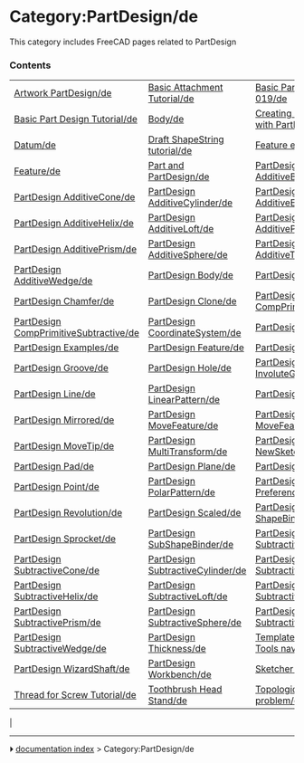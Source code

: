 # Category:PartDesign/de
This category includes FreeCAD pages related to PartDesign

### Contents

|     |     |     |
| --- | --- | --- |
| [Artwork PartDesign/de](Artwork_PartDesign/de.md) | [Basic Attachment Tutorial/de](Basic_Attachment_Tutorial/de.md) | [Basic Part Design Tutorial 019/de](Basic_Part_Design_Tutorial_019/de.md) |
| [Basic Part Design Tutorial/de](Basic_Part_Design_Tutorial/de.md) | [Body/de](Body/de.md) | [Creating a simple part with PartDesign/de](Creating_a_simple_part_with_PartDesign/de.md) |
| [Datum/de](Datum/de.md) | [Draft ShapeString tutorial/de](Draft_ShapeString_tutorial/de.md) | [Feature editing/de](Feature_editing/de.md) |
| [Feature/de](Feature/de.md) | [Part and PartDesign/de](Part_and_PartDesign/de.md) | [PartDesign AdditiveBox/de](PartDesign_AdditiveBox/de.md) |
| [PartDesign AdditiveCone/de](PartDesign_AdditiveCone/de.md) | [PartDesign AdditiveCylinder/de](PartDesign_AdditiveCylinder/de.md) | [PartDesign AdditiveEllipsoid/de](PartDesign_AdditiveEllipsoid/de.md) |
| [PartDesign AdditiveHelix/de](PartDesign_AdditiveHelix/de.md) | [PartDesign AdditiveLoft/de](PartDesign_AdditiveLoft/de.md) | [PartDesign AdditivePipe/de](PartDesign_AdditivePipe/de.md) |
| [PartDesign AdditivePrism/de](PartDesign_AdditivePrism/de.md) | [PartDesign AdditiveSphere/de](PartDesign_AdditiveSphere/de.md) | [PartDesign AdditiveTorus/de](PartDesign_AdditiveTorus/de.md) |
| [PartDesign AdditiveWedge/de](PartDesign_AdditiveWedge/de.md) | [PartDesign Body/de](PartDesign_Body/de.md) | [PartDesign Boolean/de](PartDesign_Boolean/de.md) |
| [PartDesign Chamfer/de](PartDesign_Chamfer/de.md) | [PartDesign Clone/de](PartDesign_Clone/de.md) | [PartDesign CompPrimitiveAdditive/de](PartDesign_CompPrimitiveAdditive/de.md) |
| [PartDesign CompPrimitiveSubtractive/de](PartDesign_CompPrimitiveSubtractive/de.md) | [PartDesign CoordinateSystem/de](PartDesign_CoordinateSystem/de.md) | [PartDesign Draft/de](PartDesign_Draft/de.md) |
| [PartDesign Examples/de](PartDesign_Examples/de.md) | [PartDesign Feature/de](PartDesign_Feature/de.md) | [PartDesign Fillet/de](PartDesign_Fillet/de.md) |
| [PartDesign Groove/de](PartDesign_Groove/de.md) | [PartDesign Hole/de](PartDesign_Hole/de.md) | [PartDesign InvoluteGear/de](PartDesign_InvoluteGear/de.md) |
| [PartDesign Line/de](PartDesign_Line/de.md) | [PartDesign LinearPattern/de](PartDesign_LinearPattern/de.md) | [PartDesign Migrate/de](PartDesign_Migrate/de.md) |
| [PartDesign Mirrored/de](PartDesign_Mirrored/de.md) | [PartDesign MoveFeature/de](PartDesign_MoveFeature/de.md) | [PartDesign MoveFeatureInTree/de](PartDesign_MoveFeatureInTree/de.md) |
| [PartDesign MoveTip/de](PartDesign_MoveTip/de.md) | [PartDesign MultiTransform/de](PartDesign_MultiTransform/de.md) | [PartDesign NewSketch/de](PartDesign_NewSketch/de.md) |
| [PartDesign Pad/de](PartDesign_Pad/de.md) | [PartDesign Plane/de](PartDesign_Plane/de.md) | [PartDesign Pocket/de](PartDesign_Pocket/de.md) |
| [PartDesign Point/de](PartDesign_Point/de.md) | [PartDesign PolarPattern/de](PartDesign_PolarPattern/de.md) | [PartDesign Preferences/de](PartDesign_Preferences/de.md) |
| [PartDesign Revolution/de](PartDesign_Revolution/de.md) | [PartDesign Scaled/de](PartDesign_Scaled/de.md) | [PartDesign ShapeBinder/de](PartDesign_ShapeBinder/de.md) |
| [PartDesign Sprocket/de](PartDesign_Sprocket/de.md) | [PartDesign SubShapeBinder/de](PartDesign_SubShapeBinder/de.md) | [PartDesign SubtractiveBox/de](PartDesign_SubtractiveBox/de.md) |
| [PartDesign SubtractiveCone/de](PartDesign_SubtractiveCone/de.md) | [PartDesign SubtractiveCylinder/de](PartDesign_SubtractiveCylinder/de.md) | [PartDesign SubtractiveEllipsoid/de](PartDesign_SubtractiveEllipsoid/de.md) |
| [PartDesign SubtractiveHelix/de](PartDesign_SubtractiveHelix/de.md) | [PartDesign SubtractiveLoft/de](PartDesign_SubtractiveLoft/de.md) | [PartDesign SubtractivePipe/de](PartDesign_SubtractivePipe/de.md) |
| [PartDesign SubtractivePrism/de](PartDesign_SubtractivePrism/de.md) | [PartDesign SubtractiveSphere/de](PartDesign_SubtractiveSphere/de.md) | [PartDesign SubtractiveTorus/de](PartDesign_SubtractiveTorus/de.md) |
| [PartDesign SubtractiveWedge/de](PartDesign_SubtractiveWedge/de.md) | [PartDesign Thickness/de](PartDesign_Thickness/de.md) | [Template:PartDesign Tools navi/de](Template_PartDesign_Tools_navi/de.md) |
| [PartDesign WizardShaft/de](PartDesign_WizardShaft/de.md) | [PartDesign Workbench/de](PartDesign_Workbench/de.md) | [Sketcher Examples/de](Sketcher_Examples/de.md) |
| [Thread for Screw Tutorial/de](Thread_for_Screw_Tutorial/de.md) | [Toothbrush Head Stand/de](Toothbrush_Head_Stand/de.md) | [Topological naming problem/de](Topological_naming_problem/de.md) |
|



---
⏵ [documentation index](../README.md) > Category:PartDesign/de
